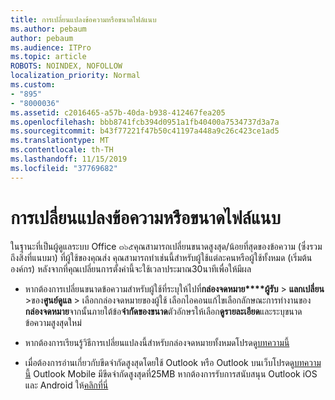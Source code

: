 ```yaml
---
title: การเปลี่ยนแปลงข้อความหรือขนาดไฟล์แนบ
ms.author: pebaum
author: pebaum
ms.audience: ITPro
ms.topic: article
ROBOTS: NOINDEX, NOFOLLOW
localization_priority: Normal
ms.custom:
- "895"
- "8000036"
ms.assetid: c2016465-a57b-40da-b938-412467fea205
ms.openlocfilehash: bbb8741fcb394d0951a1fb40400a7534737d3a7a
ms.sourcegitcommit: b43f77221f47b50c41197a448a9c26c423ce1ad5
ms.translationtype: MT
ms.contentlocale: th-TH
ms.lasthandoff: 11/15/2019
ms.locfileid: "37769682"
---
```

# <a name="changing-message-or-attachment-size"></a>การเปลี่ยนแปลงข้อความหรือขนาดไฟล์แนบ

ในฐานะที่เป็นผู้ดูแลระบบ Office ๓๖๕คุณสามารถเปลี่ยนขนาดสูงสุด/น้อยที่สุดของข้อความ (ซึ่งรวมถึงสิ่งที่แนบมา) ที่ผู้ใช้ของคุณส่ง คุณสามารถทำเช่นนี้สำหรับผู้ใช้แต่ละคนหรือผู้ใช้ทั้งหมด (เริ่มต้นองค์กร) หลังจากที่คุณเปลี่ยนการตั้งค่านี้จะใช้เวลาประมาณ30นาทีเพื่อให้มีผล
  
- หากต้องการเปลี่ยนขนาดข้อความสำหรับผู้ใช้ที่ระบุให้ไปที่**กล่องจดหมาย****ผู้รับ** \> **แลกเปลี่ยน** \>ของ**ศูนย์ดูแล** \> เลือกกล่องจดหมายของผู้ใช้ เลือกไอคอนแก้ไขเลือกลักษณะการทำงานของ**กล่องจดหมาย**จากนั้นภายใต้ข้อ**จำกัดของขนาด**ตัวอักษรให้เลือก**ดูรายละเอียด**และระบุขนาดข้อความสูงสุดใหม่

- หากต้องการเรียนรู้วิธีการเปลี่ยนแปลงนี้สำหรับกล่องจดหมายทั้งหมดโปรดดู[บทความนี้](https://www.microsoft.com/microsoft-365/blog/2015/04/15/office-365-now-supports-larger-email-messages-up-to-150-mb/)

- เมื่อต้องการอ่านเกี่ยวกับขีดจำกัดสูงสุดโดยใช้ Outlook หรือ Outlook บนเว็บโปรดดู[บทความนี้](https://technet.microsoft.com/library/exchange-online-limits.aspx#MessageLimits) Outlook Mobile มีขีดจำกัดสูงสุดที่25MB หากต้องการรับการสนับสนุน Outlook iOS และ Android ให้[คลิกที่นี่](https://support.office.com/article/Get-in-app-help-for-Outlook-for-iOS-and-Android-218a22d1-9fa5-4889-b689-de1c63493243)
